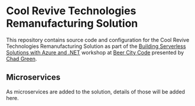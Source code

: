 # Cool Revive Technologies Remanufacturing Solution
This repository contains source code and configuration for the Cool Revive Technologies Remanufacturing Solution as part of the [Building Serverless Solutions with Azure and .NET](https://github.com/TaleLearnCode/BuildingServerlessSolutions) workshop at [Beer City Code](https://www.beercitycode.com/) presented by [Chad Green](https://chadgreen.com).

## Microservices
As microservices are added to the solution, details of those will be added here.